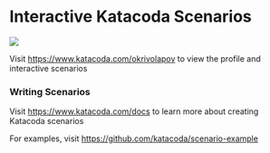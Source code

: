 # Interactive Katacoda Scenarios

[![](http://shields.katacoda.com/katacoda/okrivolapov/count.svg)](https://www.katacoda.com/okrivolapov "Get your profile on Katacoda.com")

Visit https://www.katacoda.com/okrivolapov to view the profile and interactive scenarios

### Writing Scenarios
Visit https://www.katacoda.com/docs to learn more about creating Katacoda scenarios

For examples, visit https://github.com/katacoda/scenario-example
